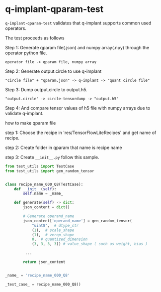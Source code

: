 # q-implant-qparam-test

`q-implant-qparam-test` validates that q-implant supports common used operators.

The test proceeds as follows

Step 1: Generate qparam file(.json) and numpy array(.npy) through the operator python file.
```
operator file -> qparam file, numpy array
```

Step 2: Generate output.circle to use q-implant
```
"circle file" + "qparam.json" -> q-implant -> "quant circle file"
```

Step 3: Dump output.circle to output.h5.
```
"output.circle" -> circle-tensordump -> "output.h5"
```

Step 4: And compare tensor values of h5 file with numpy arrays due to validate q-implant.

how to make qparam file

step 1: Choose the recipe in 'res/TensorFlowLiteRecipes' and get name of recipe.

step 2: Create folder in qparam that name is recipe name

step 3: Create `__init__.py` follow this sample.

``` python
from test_utils import TestCase
from test_utils import gen_random_tensor


class recipe_name_000_Q8(TestCase):
    def __init__(self):
        self.name = _name_

    def generate(self) -> dict:
        json_content = dict()

        # Generate operand_name
        json_content['operand_name'] = gen_random_tensor(
            "uint8",  # dtype_str
            (1),  # scale_shape
            (1),  # zerop_shape
            0,  # quantized_dimension
            (3, 3, 3, 3)) # value_shape ( such as weight, bias )

         ...

        return json_content


_name_ = 'recipe_name_000_Q8'

_test_case_ = recipe_name_000_Q8()

```

